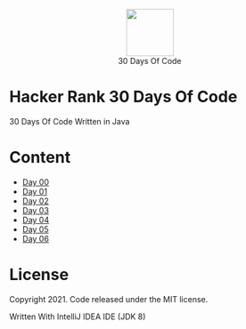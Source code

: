 <p align="center">
    <a href="https://www.hackerrank.com/">
        <img height=85 src="https://d3keuzeb2crhkn.cloudfront.net/hackerrank/assets/styleguide/logo_wordmark-f5c5eb61ab0a154c3ed9eda24d0b9e31.svg">
    </a>
    <br>30 Days Of Code
</p>

# Hacker Rank 30 Days Of Code
30 Days Of Code Written in Java

# Content
  - [Day 00](https://github.com/MiguelEmmara-ai/30_Days_Of_Code_Java/tree/master/src/Day00)
  - [Day 01](https://github.com/MiguelEmmara-ai/30_Days_Of_Code_Java/tree/master/src/Day01)
  - [Day 02](https://github.com/MiguelEmmara-ai/30_Days_Of_Code_Java/tree/master/src/Day02)
  - [Day 03](https://github.com/MiguelEmmara-ai/30_Days_Of_Code_Java/tree/master/src/Day03)
  - [Day 04](https://github.com/MiguelEmmara-ai/30_Days_Of_Code_Java/tree/master/src/Day04)
  - [Day 05](https://github.com/MiguelEmmara-ai/30_Days_Of_Code_Java/tree/master/src/Day05)
  - [Day 06](https://github.com/MiguelEmmara-ai/30_Days_Of_Code_Java/tree/master/src/Day06)


# License

Copyright 2021. Code released under the MIT license.

Written With IntelliJ IDEA IDE (JDK 8)
